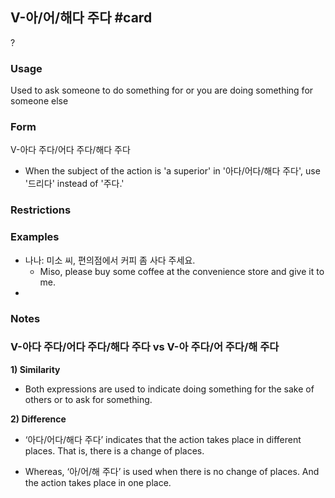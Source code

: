 ## V-아/어/해다 주다 #card
?
### Usage
Used to ask someone to do something for or you are doing something for someone else
### Form
V-아다 주다/어다 주다/해다 주다
- When the subject of the action is 'a superior' in '아다/어다/해다 주다', use '드리다' instead of '주다.'
### Restrictions
### Examples
- 나나: 미소 씨, 편의점에서 커피 좀 사다 주세요.
	- Miso, please buy some coffee at the convenience store and give it to me.
- 
### Notes
### V-아다 주다/어다 주다/해다 주다 vs V-아 주다/어 주다/해 주다

**1) Similarity**

- Both expressions are used to indicate doing something for the sake of others or to ask for something.

**2) Difference**

- ‘아다/어다/해다 주다’ indicates that the action takes place in different places. That is, there is a change of places.

- Whereas, ‘아/어/해 주다’ is used when there is no change of places. And the action takes place in one place.